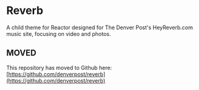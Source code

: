 # Reverb

A child theme for Reactor designed for The Denver Post's HeyReverb.com music site, focusing on video and photos.

## MOVED

This repository has moved to Github here: [https://github.com/denverpost/reverb](https://github.com/denverpost/reverb)